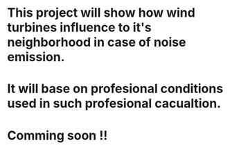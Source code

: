 # This project will show how wind turbines influence to it's neighborhood in case of noise emission.
# It will base on profesional conditions used in such profesional cacualtion.
# Comming soon !! 

